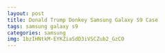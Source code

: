 ```yaml
---
layout: post
title: Donald Trump Donkey Samsung Galaxy S9 Case
tags: samsung galaxy s9
categories: samsung
img: 1bzIHNtkM-EYKZiaSdD3iVSCZub2_GzCO
---
```


